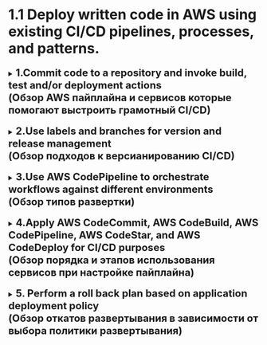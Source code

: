 # 1.1 Deploy written code in AWS using existing CI/CD pipelines, processes, and patterns. #

[//]:# (1.Commit code to a repository and invoke build, test and/or deployment actions)

<details>
    <summary>
        <b><big><big>
            1.Commit code to a repository and invoke build, test and/or deployment actions
            <br>(Обзор AWS пайплайна и сервисов которые помогают выстроить грамотный CI/CD)
        </big></big></b>
    </summary>

[ORIGINAL](https://aws.amazon.com/blogs/devops/complete-ci-cd-with-aws-codecommit-aws-codebuild-aws-codedeploy-and-aws-codepipeline)

![](https://d2908q01vomqb2.cloudfront.net/7719a1c782a1ba91c031a682a0a2f8658209adbf/2020/09/30/DevOps_feedback-diagram.png)

Сервисы, которые участвуют в CI/CD

1.**AWS CodeCommit** — **(Подключенный гит репозиторий)**
    полностью управляемая служба контроля версий, в которой размещаются защищенные
    репозитории на основе Git. CodeCommit упрощает совместную работу команд над 
    кодом в безопасной и масштабируемой экосистеме. Это решение использует CodeCommit
    для создания репозитория для хранения кода приложения и развертывания.

2.**AWS CodeBuild** — **(Билд, Тест, Создание артефакта)**
    полностью управляемый сервис непрерывной интеграции, который компилирует исходный код, 
   запускает тесты и создает пакеты программного обеспечения, готовые к развертыванию, 
   на динамически создаваемом сервере сборки. Это решение использует CodeBuild 
   для создания и тестирования кода, который мы развертываем позже.

3.**AWS CodeDeploy** — полностью **управляемый сервис развертывания**, 
    который автоматизирует развертывание программного обеспечения в различных вычислительных сервисах, 
   таких как Amazon EC2, AWS Fargate , AWS Lambda и на ваших локальных серверах. 
   Это решение использует CodeDeploy для развертывания кода или приложения в наборе
   экземпляров EC2, на которых запущены агенты CodeDeploy.

4.**AWS CodePipeline** — **(Соединитель CodeCommit/CodeBuild/CodeDeploy)**
   В этом решении используется CodePipeline для создания сквозного конвейера, 
   который извлекает код приложения из CodeCommit, выполняет сборку и тестирование 
   с помощью CodeBuild и, наконец, развертывает с помощью CodeDeploy.

5.**События AWS CloudWatch** — **(триггер срабатывающий на коммиты в гите и запускающий пайплайн)**
   правило AWS CloudWatch Events создается для запуска CodePipeline при фиксации 
   Git в репозитории CodeCommit.

6.**Amazon Simple Storage Service (Amazon S3)** - **хранения артефактов сборки и развертывания**,
   созданных во время выполнения конвейера.

7.**Сервис AWS Key Management Service (AWS KMS)**. - **(для шифрования артефактов)**
   AWS KMS упрощает создание криптографических ключей 
   и управление ими, а также контроль их использования в различных сервисах AWS и в ваших приложениях.
   Это решение использует AWS KMS, чтобы убедиться, что артефакты сборки и развертывания, 
   хранящиеся в корзине S3, зашифрованы в состоянии покоя.

8.**AWS CodeStar** - **Содержит шаблоны быстрой настройки**. Что куда откуда уже задано.
    Вам следует использовать CodeStar всякий раз, когда вы хотите быстро настроить проект разработки 
    программного обеспечения на AWS. AWS CodeStar проведет вас через процесс настройки с помощью шаблонов 
    проектов, которые настраивают реальные приложения и могут быть изменены в любой момент в
    будущем в соответствии с вашими потребностями.

![](https://d2908q01vomqb2.cloudfront.net/7719a1c782a1ba91c031a682a0a2f8658209adbf/2020/09/30/Screen-Shot-2020-09-30-at-6.05.53-PM.png)

</details>
<br>

[//]:# (2.Use labels and branches for version and release management)

<details>
    <summary>
        <b><big><big>
            2.Use labels and branches for version and release management
            <br>(Обзор подходов к версианированию CI/CD)
        </big></big></b>
    </summary>

[ORIGINAL](https://aws.amazon.com/blogs/devops/implementing-gitflow-using-aws-codepipeline-aws-codecommit-aws-codebuild-and-aws-codedeploy/)

<h2>**Модели ветвления**</h2>

Есть две популярные модели ветвления, которые клиенты обычно используют в своей организации. 
Один из них основан на **магистрали Trunk-based**, а другой — на основе функций или модели «**GitFlow**».

<h2>**Магистральная разработка**</h2>

Разработка непрерывного CI/CD. 
Рабочая команда делает коммит, он автоматически тестируется и деплоится

- Заказчик постоянно работает с актуальной версией продукта
- Нирвана CI/CD (Автотесты работают сами, артефакт собирается сам, минимальное участие человека)

<h2>**GIT-FLOW разработка**</h2>

GitFlow включает в себя создание нескольких уровней ответвления от мастера, 
где изменения в ветках функций только периодически объединяются на всем пути обратно к мастеру, 
чтобы инициировать выпуск.

<h3>**Когда это может быть нам полезно**:</h3>
- **Не полностью налаженный CI/CD**
- **Несколько команд** могут работать над разными выпусками функций **с разными сроками запуска**.
- **Организации, предоставляющие SAAS** (программное обеспечение как услуга),
  могут иметь **клиентов, которые не хотят постоянно использовать «последнюю» версию**, что вынуждает 
  их создавать несколько веток «Выпуск» и «Исправление».
- У некоторых команд в Организации могут быть **особые требования к QA/UAT**, которые 
  **требуют ручного утверждения**, что может привести к задержке времени с момента введения 
  новой функции до ее выпуска в производство.

<h3>**Рекомендации команды aws, как реализовать Git-flow посредством pipeline** </h3>
- Используйте dev как ветку непрерывной интеграции.
- Используйте feature для работы с несколькими функциями.
- Используйте release для работы над конкретным релизом (несколько функций).
- Используйте hotfix от главной ветки, чтобы отправить исправление.
- Слияние с мастером после каждого выпуска.
- Мастер содержит готовый к производству код.

![](https://static.us-east-1.prod.workshops.aws/public/68da5511-d096-4235-978b-f2e43cee8660/static/images/gitflow-only.png)

<h3>**Инструменты разработчика AWS и GitFlow**</h3>

Создается на все время:
- Master/Dev ветка AWS CodeCommit
- AWS CodeBuild для всех веток
- AWS CodeDeploy для всех веток
- AWS Cloudformation (экземпляр EC2) для мастера (prod) и разработки (stage/dev)

Короткоживущие элементы:
- Feature/Hotfix/Release ветки в AWS CodeCommit
- AWS CodePipeline для временных веток
- AWS CodeDeploy для временных веток
- AWS Cloudformation (экземпляр EC2) для временных веток

![](https://d2908q01vomqb2.cloudfront.net/7719a1c782a1ba91c031a682a0a2f8658209adbf/2019/02/12/gitflow-Copy-of-Page-1-1.png)

</details>
<br>

[//]:# (3.Use AWS CodePipeline to orchestrate workflows against different environments)

<details>
    <summary>
        <b><big><big>
            3.Use AWS CodePipeline to orchestrate workflows against different environments
            <br>(Обзор типов развертки)
        </big></big></b>
    </summary>

[ORIGINAL](https://docs.aws.amazon.com/codedeploy/latest/userguide/deployments.html)

В целом, AWS Pipeline самостоятельно имеет возможность совершенно спокойно деплоить 
на несколько енвов сразу. Для этого имеется группа CodeDeploy которая может содержать порядок 
инстансов на которые будет проводить установка разворачиваемых артефактов.

<h3>CodeDeploy предоставляет два варианта типа развертывания: 
**развертывание на месте и сине-зеленое развертывание.**</h3>

<h3>**Развертывание на месте**</h3>
приложение на каждом экземпляре в группе развертывания останавливается, 
устанавливается последняя версия приложения, а новая версия приложения запускается и проверяется.

<h3>**Сине-зеленое развертывание**</h3>
Принцип имеющий в своей основе следующий флоу работы. 
- Подготовка новых енвов/лямбд/ресурсов (установка на них последней версии и прохождение тестов)
- Постепенная замена старых работающих енвов на уже работающие новые /
  в случае лямбд и ресурсов - постепенное перекидывание трафика со старого на новое
- Экземпляры в исходной среде снимаются с учета и могут быть автоматически терминейтнуты 
  или продолжать работу 

На этой диаграмме показан шаблон развертывания в нескольких средах.

![](https://mongodb-devhub-cms.s3.us-west-1.amazonaws.com/aws_codepipeline_161a68794c.png)


</details>
<br>

[//]:# (4.Apply AWS CodeCommit, AWS CodeBuild, AWS CodePipeline, AWS CodeStar, and AWS 
CodeDeploy for CI/CD purposes)

<details>
    <summary>
        <b><big><big>
            4.Apply AWS CodeCommit, AWS CodeBuild, AWS CodePipeline, AWS CodeStar, 
            and AWS CodeDeploy for CI/CD purposes 
            <br>(Обзор порядка и этапов использования сервисов при настройке пайплайна)
        </big></big></b>
    </summary>

[Pinned Guidelines](https://docs.aws.amazon.com/codepipeline/latest/userguide/tutorials.html)

[Guide](https://docs.aws.amazon.com/codepipeline/latest/userguide/tutorials-simple-s3.html)

1. Создание ролей IAM для всех групп пользователей
2. Создание корзины S3 для хранения артефактов
3. Создание инстансов EC2
4. (необязательно) Воспользоваться AWS CodeStar. (выбрать один из предложенных шаблонов.
5. Создать приложение (application) в AWS CodeDeploy и настроить группу добавив EC2 инстанс
   (если потребуется добавление нескольких инстансов, добавляются в группу и 
   отдельно указываются в пайплайне в необходимом для развертки порядке)
6. Создание нового AWS CodePipeline (настроить AWS CodeCommit/CodeBuild) и добавить CodeDeploy

</details>
<br>

[//]:# (5.Perform a roll back plan based on application deployment policy)

<details>
    <summary>
        <b><big><big>
            5. Perform a roll back plan based on application deployment policy
            <br>(Обзор откатов развертывания в зависимости от выбора политики развертывания)
        </big></big></b>
    </summary>

<big>CodeDeploy откатывает развертывания, **повторно развертывая ранее развернутую версию приложения
в качестве нового развертывания**. Эти развертывания с откатом технически являются новыми 
развертываниями с новыми идентификаторами развертывания, а не восстановленными версиями 
предыдущего развертывания.

Развертывания можно откатить автоматически или вручную.</big>

<h3>**Автоматические откаты**</h3>

Вы можете настроить группу развертывания или развертывание для автоматического отката 
в случае сбоя развертывания или при достижении заданного вами порогового значения мониторинга. 
В этом случае развертывается последняя известная исправная версия редакции приложения. 
Вы настраиваете автоматический откат при создании приложения или при создании 
или обновлении группы развертывания.

<h3>**Ручной откат**</h3>
Если вы не настроили автоматический откат, вы можете вручную откатить развертывание, 
создав новое развертывание, в котором используется любая ранее развернутая версия приложения, 
и следуя инструкциям по повторному развертыванию версии.

</details>
<br>
